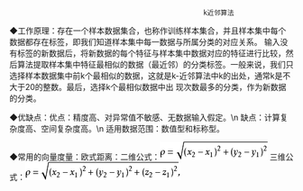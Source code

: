                                                     k近邻算法
◆工作原理：存在一个样本数据集合，也称作训练样本集合，并且样本集中每个数据都存在标签，即我们知道样本集中每一数据与所属分类的对应关系。 输入没有标签的新数据后，将新数据的每个特征与样本集中数据对应的特征进行比较，然后算法提取样本集中特征最相似的数据（最近邻）的分类标签。一般来说，我们只选择样本数据集中前k个最相似的数据，这就是k-近邻算法中k的出处，通常k是不大于20的整数。最后，选择k个最相似数据中出
现次数最多的分类，作为新数据的分类。
        
◆优缺点：优点：精度高、对异常值不敏感、无数据输入假定。\n
       缺点：计算复杂度高、空间复杂度高。\n
       适用数据范围：数值型和标称型。
       
◆常用的向量度量：欧式距离：二维公式：![Image1](https://github.com/LeoXueyue/MachineLearningInAction.github.io/blob/master/Resources/%E6%AC%A7%E5%87%A0%E9%87%8C%E5%BE%97%E4%BA%8C%E7%BB%B4%E8%AE%A1%E7%AE%97%E5%85%AC%E5%BC%8F.png)
                        三维公式：![Image2](https://github.com/LeoXueyue/MachineLearningInAction.github.io/blob/master/Resources/%E6%AC%A7%E5%87%A0%E9%87%8C%E5%BE%97%E4%B8%89%E7%BB%B4%E7%A9%BA%E9%97%B4%E8%AE%A1%E7%AE%97%E5%85%AC%E5%BC%8F.png)

